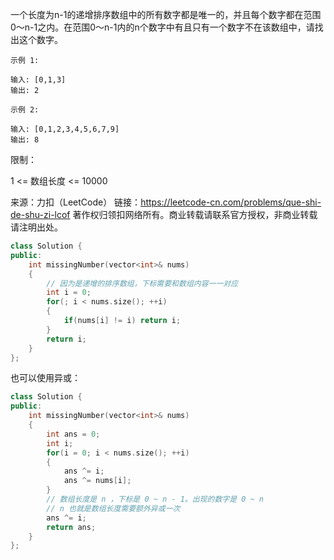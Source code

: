 一个长度为n-1的递增排序数组中的所有数字都是唯一的，并且每个数字都在范围0～n-1之内。在范围0～n-1内的n个数字中有且只有一个数字不在该数组中，请找出这个数字。

 ```
示例 1:

输入: [0,1,3]
输出: 2

示例 2:

输入: [0,1,2,3,4,5,6,7,9]
输出: 8
 ```


限制：

1 <= 数组长度 <= 10000

来源：力扣（LeetCode）
链接：https://leetcode-cn.com/problems/que-shi-de-shu-zi-lcof
著作权归领扣网络所有。商业转载请联系官方授权，非商业转载请注明出处。

```cpp
class Solution {
public:
    int missingNumber(vector<int>& nums) 
    {       
        // 因为是递增的排序数组，下标需要和数组内容一一对应
        int i = 0;
        for(; i < nums.size(); ++i)
        {
            if(nums[i] != i) return i;
        }
        return i;
    }
};
```

也可以使用异或：

```cpp
class Solution {
public:
    int missingNumber(vector<int>& nums) 
    {       
        int ans = 0;
        int i;
        for(i = 0; i < nums.size(); ++i)
        {
            ans ^= i;
            ans ^= nums[i];
        }
        // 数组长度是 n ，下标是 0 ~ n - 1。出现的数字是 0 ~ n 
        // n 也就是数组长度需要额外异或一次
        ans ^= i; 
        return ans;
    }
};
```

